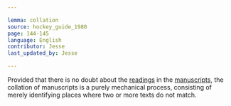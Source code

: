 ```yaml
---

lemma: collation
source: hockey_guide_1980
page: 144-145
language: English
contributor: Jesse
last_updated_by: Jesse

---
```


Provided that there is no doubt about the [readings](readingVariant.html) in the [manuscripts](manuscript.html), the collation of manuscripts is a purely mechanical process, consisting of merely identifying places where two or more texts do not match.

